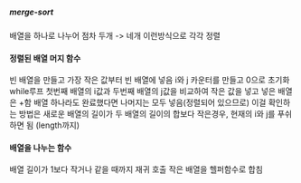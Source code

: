 ##### merge-sort

배열을 하나로 나누어 점차 두개 -> 네개 이런방식으로 각각 정렬

#### 정렬된 배열 머지 함수

빈 배열을 만들고 가장 작은 값부터 빈 배열에 넣음
i와 j 카운터를 만들고 0으로 초기화
while루프
첫번째 배열의 i값과 두번째 배열의 j값을 비교하여 작은 값을 넣고
넣은 배열은 +함
배열 하나라도 완료했다면 나머지는 모두 넣음(정렬되어 있으므로)
이걸 확인하는 방법은 새로운 배열의 길이가
두 배열의 길이의 합보다 작은경우, 현재의 i와 j를 푸쉬하면 됨 (length까지)

#### 배열을 나누는 함수

배열 길이가 1보다 작거나 같을 때까지 재귀 호출
작은 배열을 헬퍼함수로 합침
